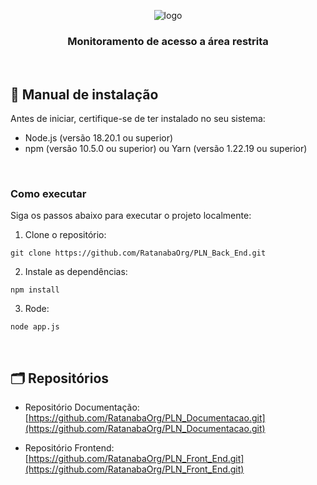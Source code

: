 <div align="center" id="menu">

![logo](https://github.com/RatanabaOrg/back_end/assets/100284976/e96da343-9303-4902-986b-a4546261f532)

<h3> Monitoramento de acesso a área restrita </h3>

</div> 

<br>

 ## :scroll: Manual de instalação

Antes de iniciar, certifique-se de ter instalado no seu sistema:
- Node.js (versão 18.20.1 ou superior)
- npm (versão 10.5.0 ou superior) ou Yarn (versão 1.22.19 ou superior)

<br>

### Como executar

Siga os passos abaixo para executar o projeto localmente:

1. Clone o repositório:
  ```
  git clone https://github.com/RatanabaOrg/PLN_Back_End.git
  ```
2. Instale as dependências:
  ```
  npm install
  ```
3. Rode:
  ```
  node app.js
  ```

<br>

<h2> 🗂 Repositórios </h2>

- Repositório Documentação: [https://github.com/RatanabaOrg/PLN_Documentacao.git](https://github.com/RatanabaOrg/PLN_Documentacao.git)

- Repositório Frontend: [https://github.com/RatanabaOrg/PLN_Front_End.git](https://github.com/RatanabaOrg/PLN_Front_End.git)

<br>
